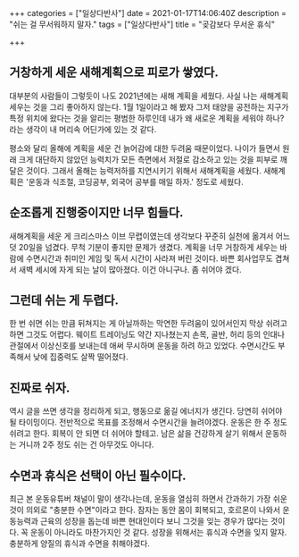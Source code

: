 +++
categories = ["일상다반사"]
date = 2021-01-17T14:06:40Z
description = "쉬는 걸 무서워하지 말자."
tags = ["일상다반사"]
title = "곶감보다 무서운 휴식"

+++
## 거창하게 세운 새해계획으로 피로가 쌓였다.

  대부분의 사람들이 그렇듯이 나도 2021년에는 새해 계획을 세웠다. 사실 나는 새해계획 세우는 것을 그리 좋아하지 않는다. 1월 1일이라고 해 봤자 그저 태양을 공전하는 지구가 특정 위치에 왔다는 것을 알리는 평범한 하루인데 내가 왜 새로운 계획을 세워야 하나? 라는 생각이 내 머리속 어딘가에 있는 것 같다.

  평소와 달리 올해에 계획을 세운 건 늙어감에 대한 두려움 때문이었다. 나이가 들면서 원래 크게 대단하지 않았던 능력치가 모든 측면에서 저절로 감소하고 있는 것을 피부로 깨달은 것이다. 그래서 올해는 능력저하를 지연시키기 위해서 새해계획을 세웠다. 새해계획은 '운동과 식조절, 코딩공부, 외국어 공부를 매일 하자.' 정도로 세웠다.

## 순조롭게 진행중이지만 너무 힘들다.

  새해계획을 세운 게 크리스마스 이브 무렵이였는데 생각보다 꾸준히 실천에 옮겨서 어느덧 20일을 넘겼다. 무척 기분이 좋지만 문제가 생겼다. 계획을 너무 거창하게 세우는 바람에 수면시간과 취미인 게임 및 독서 시간이 사라져 버린 것이다. 바쁜 회사업무도 겹쳐서 새벽 세시에 자게 되는 날이 많아졌다. 이건 아니구나. 좀 쉬어야 겠다.

## 그런데 쉬는 게 두렵다.

  한 번 쉬면 쉬는 만큼 뒤쳐지는 게 아닐까하는 막연한 두려움이 있어서인지 막상 쉬려고 하면 그것도 어렵다. 웨이트 트레이닝도 약간 지나쳤는지 손목, 골반, 허리 등의 인대나 관절에서 이상신호를 보내는데 애써 무시하며 운동을 하려 하고 있었다. 수면시간도 부족해서 낮에 집중력도 살짝 떨어졌다.

## 진짜로 쉬자.

  역시 글을 쓰면 생각을 정리하게 되고, 행동으로 옮길 에너지가 생긴다. 당연히 쉬어야 될 타이밍이다. 전반적으로 목표를 조정해서 수면시간을 늘려야겠다. 운동은 한 주 정도 쉬려고 한다. 회복이 안 되면 더 쉬어야 할테고. 남은 삶을 건강하게 살기 위해서 운동하는 거니까 2주 정도 쉬는 건 아무것도 아니다.

## 수면과 휴식은 선택이 아닌 필수이다.

  최근 본 운동유튜버 채널이 말이 생각나는데, 운동을 열심히 하면서 간과하기 가장 쉬운 것이 의외로 "충분한 수면"이라고 한다. 잠자는 동안 몸이 회복되고, 호르몬이 나와서 운동능력과 근육의 성장을 돕는데 바쁜 현대인이다 보니 그것을 잊는 경우가 많다는 것이다. 꼭 운동이 아니라도 마찬가지인 것 같다. 성장을 위해서는 휴식과 수면을 잊지 말자. 충분하게 양질의 휴식과 수면을 취해야겠다. 
